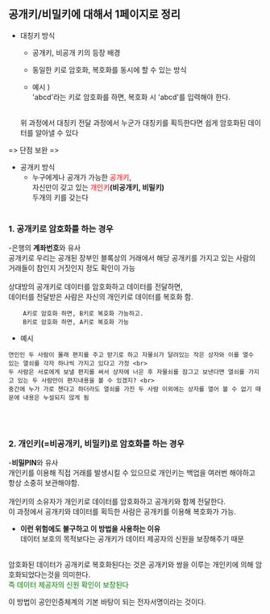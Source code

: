 ## 공개키/비밀키에 대해서 1페이지로 정리

- 대칭키 방식 <br>
    - 공개키, 비공개 키의 등장 배경
    - 동일한 키로 암호화, 복호화를 동시에 할 수 있는 방식

    - 예시 )<br>
    'abcd'라는 키로 암호화를 하면, 복호화 시 'abcd'를 입력해야 한다.
    <br>
    위 과정에서 대칭키 전달 과정에서 누군가 대칭키를 획득한다면 쉽게 암호화된 데이터를 알아낼 수 있다

=> 단점 보완 =>
- 공개키 방식
    - 누구에게나 공개가 가능한 <span style='color:red'>공개키</span>, <br>
    자신만이 갖고 있는 <span style='color:red'>개인키</span>**(비공개키, 비밀키)**
    <br>두개의 키를 갖는다
    <br> <br>

### 1. 공개키로 암호화를 하는 경우
-은행의 **계좌번호**와 유사<br>공개키로 우리는 공개된 장부인 블록상의 거래에서 해당 공개키를 가지고 있는 사람의 거래들이 참인지 거짓인지 정도 확인이 가능<br><br>
 상대방의 공개키로 데이터를 암호화하고 데이터를 전달하면,  <br>
 데이터를 전달받은 사람은 자신의 개인키로 데이터를 복호화 함.
 <br>
 
 ```
     A키로 암호화 하면, B키로 복호화 가능하고.
     B키로 암호화 하면, A키로 복호화 가능
```
- 예시
```
연인인 두 사람이 몰래 편지를 주고 받기로 하고 자물쇠가 달려있는 작은 상자와 이를 열수 있는 열쇠를 각자 하나씩 가지고 있다고 가정 <br>
두 사람은 서로에게 보낼 편지를 써서 상자에 너은 후 자물쇠를 잠그고 보낸다면 열쇠를 가지고 있는 두 사람만이 편지내용을 볼 수 있겠지? <br>
중간에 누가 가로 챈다고 하더라도 열쇠를 가진 두 사람 이외에는 상자를 열어 볼 수 없기 때문에 내용은 누설되지 않게 됨
```
 <br> <br> 
### 2. 개인키(=비공개키, 비밀키)로 암호화를 하는 경우

-**비밀PIN**와 유사<br>
개인키를 이용해 직접 거래를 발생시킬 수 있으므로 개인키는  백업을 여러번 해야하고 항상 소중히 보관해야함.<br><br>
개인키의 소유자가 개인키로 데이터를 암호화하고 공개키와 함께 전달한다. <br>
이 과정에서 공개키와 데이터를 획득한 사람은 공개키를 이용해 복호화가 가능. <br>
- **이런 위험에도 불구하고 이 방법을 사용하는 이유** <br>
데이터 보호의 목적보다는 공개키가 데이터 제공자의 신원을 보장해주기 때문
 <br>
 암호화된 데이터가 공개키로 복호화된다는 것은 공개키와 쌍을 이루는 개인키에 의해 암호화되었다는것을 의미한다.
  <br>
  <span style='color:green'>즉 데이터 제공자의 신원 확인이 보장된다</span>
  <br>

이 방법이 공인인증체계의 기본 바탕이 되는 전자서명이라는 것이다.